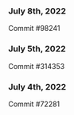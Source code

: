 ### July 8th, 2022

Commit #98241

### July 5th, 2022

Commit #314353


### July 4th, 2022

Commit #72281
